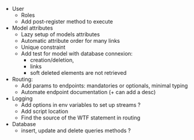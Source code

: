 - User
    - Roles
    - Add post-register method to execute
- Model attributes
    - Lazy setup of models attributes
    - Automatic attribute order for many links
    - Unique constraint
    - Add test for model with database connexion: 
        - creation/deletion, 
        - links
        - soft deleted elements are not retrieved 
- Routing:
    - Add params to endpoints: mandatories or optionals, minimal typing
    - Automate endpoint documentation (+ can add a desc)
- Logging
    - Add options in env variables to set up streams ?
    - Add script location
    - Find the source of the WTF statement in routing
- Database 
    - insert, update and delete queries methods ?